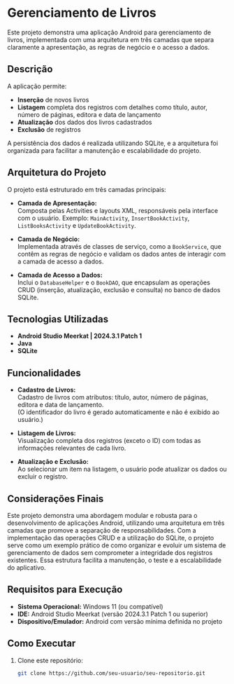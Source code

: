 # Gerenciamento de Livros

Este projeto demonstra uma aplicação Android para gerenciamento de livros, implementada com uma arquitetura em três camadas que separa claramente a apresentação, as regras de negócio e o acesso a dados.

## Descrição

A aplicação permite:
- **Inserção** de novos livros
- **Listagem** completa dos registros com detalhes como título, autor, número de páginas, editora e data de lançamento
- **Atualização** dos dados dos livros cadastrados
- **Exclusão** de registros

A persistência dos dados é realizada utilizando SQLite, e a arquitetura foi organizada para facilitar a manutenção e escalabilidade do projeto.

## Arquitetura do Projeto

O projeto está estruturado em três camadas principais:

- **Camada de Apresentação:**  
  Composta pelas Activities e layouts XML, responsáveis pela interface com o usuário. Exemplo: `MainActivity`, `InsertBookActivity`, `ListBooksActivity` e `UpdateBookActivity`.

- **Camada de Negócio:**  
  Implementada através de classes de serviço, como a `BookService`, que contêm as regras de negócio e validam os dados antes de interagir com a camada de acesso a dados.

- **Camada de Acesso a Dados:**  
  Inclui o `DatabaseHelper` e o `BookDAO`, que encapsulam as operações CRUD (inserção, atualização, exclusão e consulta) no banco de dados SQLite.

## Tecnologias Utilizadas

- **Android Studio Meerkat | 2024.3.1 Patch 1**
- **Java**
- **SQLite**

## Funcionalidades

- **Cadastro de Livros:**  
  Cadastro de livros com atributos: título, autor, número de páginas, editora e data de lançamento.  
  (O identificador do livro é gerado automaticamente e não é exibido ao usuário.)

- **Listagem de Livros:**  
  Visualização completa dos registros (exceto o ID) com todas as informações relevantes de cada livro.

- **Atualização e Exclusão:**  
  Ao selecionar um item na listagem, o usuário pode atualizar os dados ou excluir o registro.

## Considerações Finais

Este projeto demonstra uma abordagem modular e robusta para o desenvolvimento de aplicações Android, utilizando uma arquitetura em três camadas que promove a separação de responsabilidades. Com a implementação das operações CRUD e a utilização do SQLite, o projeto serve como um exemplo prático de como organizar e evoluir um sistema de gerenciamento de dados sem comprometer a integridade dos registros existentes. Essa estrutura facilita a manutenção, o teste e a escalabilidade do aplicativo.

## Requisitos para Execução

- **Sistema Operacional:** Windows 11 (ou compatível)
- **IDE:** Android Studio Meerkat (versão 2024.3.1 Patch 1 ou superior)
- **Dispositivo/Emulador:** Android com versão mínima definida no projeto

## Como Executar

1. Clone este repositório:
   ```bash
   git clone https://github.com/seu-usuario/seu-repositorio.git
